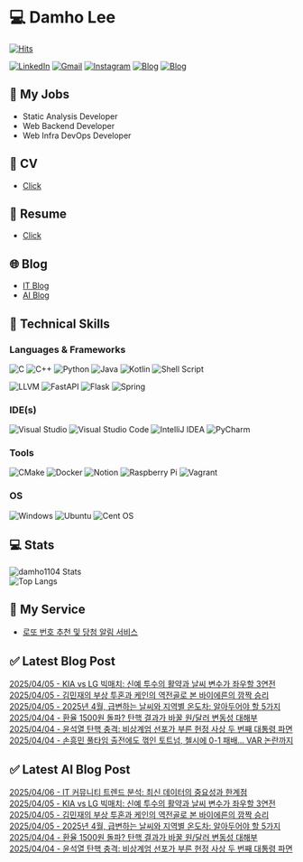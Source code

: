 
# 💻 Damho Lee

[![Hits](https://hits.seeyoufarm.com/api/count/incr/badge.svg?url=https%3A%2F%2Fgithub.com%2Fdamho1104&count_bg=%233D9CC8&title_bg=%23555555&icon=&icon_color=%23E7E7E7&title=hits&edge_flat=false)](https://hits.seeyoufarm.com)  

[![LinkedIn](https://img.shields.io/badge/Linkedin-%230077B5.svg?style=flat&logo=linkedin&logoColor=white)](https://www.linkedin.com/in/damho1104/)
[![Gmail](https://img.shields.io/badge/Gmail-D14836?style=flat&logo=gmail&logoColor=white)](mailto:damho1104@gmail.com)
[![Instagram](https://img.shields.io/badge/Instargram-%23E4405F.svg?style=flat&logo=Instagram&logoColor=white)](https://www.instagram.com/damho1104/)
[![Blog](https://img.shields.io/badge/Blog-%23000000.svg?style=flat&logo=Tistory&logoColor=white)](https://dmomo.co.kr/)
[![Blog](https://img.shields.io/badge/Blog-%23000000.svg?style=flat&logo=WordPress&logoColor=white)](https://blog.ai.dmomo.co.kr/)

## 📃 My Jobs
- Static Analysis Developer
- Web Backend Developer
- Web Infra DevOps Developer

## 📰 CV
- [Click](https://resume.dmomo.net/damho.lee/resume)  

## 📘 Resume
- [Click](https://damho1104.notion.site/8af3191b9815406d95708d9a0cea5a9e)  

## 🌐 Blog
- [IT Blog](https://dmomo.co.kr/)
- [AI Blog](https://blog.ai.dmomo.co.kr/)

## 💪 Technical Skills
### Languages & Frameworks
![C](https://img.shields.io/badge/c-%2300599C.svg?style=flat&logo=c&logoColor=white)
![C++](https://img.shields.io/badge/c++-%2300599C.svg?style=flat&logo=c%2B%2B&logoColor=white)
![Python](https://img.shields.io/badge/Python-3776AB.svg?&style=flat&logo=Python&logoColor=white)
![Java](https://img.shields.io/badge/java-%23ED8B00.svg?style=flat&logo=openjdk&logoColor=white)
![Kotlin](https://img.shields.io/badge/Kotlin-%237F52FF.svg?style=flat&logo=Kotlin&logoColor=white)
![Shell Script](https://img.shields.io/badge/Shell_script-%23121011.svg?style=flat&logo=gnu-bash&logoColor=white)  
  
![LLVM](https://img.shields.io/badge/LLVM/Clang-000B1D.svg?&style=flat&logo=LLVM&logoColor=white)
![FastAPI](https://img.shields.io/badge/FastAPI-005571?style=flat&logo=fastapi)
![Flask](https://img.shields.io/badge/Flask-%23000.svg?style=flat&logo=flask&logoColor=white)
![Spring](https://img.shields.io/badge/Springboot-%236DB33F.svg?style=flat&logo=spring&logoColor=white)
  
  
### IDE(s)
![Visual Studio](https://img.shields.io/badge/Visual%20Studio-5C2D91.svg?style=flat&logo=visual-studio&logoColor=white) 
![Visual Studio Code](https://img.shields.io/badge/Visual%20Studio%20Code-0078d7.svg?style=flat&logo=visual-studio-code&logoColor=white)
![IntelliJ IDEA](https://img.shields.io/badge/IntelliJIDEA-000000.svg?style=flat&logo=intellij-idea&logoColor=white) 
![PyCharm](https://img.shields.io/badge/PyCharm-143?style=flat&logo=pycharm&logoColor=black&color=black&labelColor=green) 


### Tools
![CMake](https://img.shields.io/badge/CMake-%23008FBA.svg?style=flat&logo=cmake&logoColor=white)
![Docker](https://img.shields.io/badge/docker-%230db7ed.svg?style=flat&logo=docker&logoColor=white)
![Notion](https://img.shields.io/badge/Notion-%23000000.svg?style=flat&logo=notion&logoColor=white)
![Raspberry Pi](https://img.shields.io/badge/-RaspberryPi-C51A4A?style=flat&logo=Raspberry-Pi)
![Vagrant](https://img.shields.io/badge/Vagrant-%231563FF.svg?style=flat&logo=vagrant&logoColor=white)


### OS
![Windows](https://img.shields.io/badge/Windows-0078D6?style=flat&logo=windows&logoColor=white)
![Ubuntu](https://img.shields.io/badge/Ubuntu-E95420?style=flat&logo=ubuntu&logoColor=white)
![Cent OS](https://img.shields.io/badge/Cent%20OS-002260?style=flat&logo=centos&logoColor=F0F0F0)


## :computer: Stats
![damho1104 Stats](https://github-readme-stats.vercel.app/api?username=damho1104&hide=issues&show_icons=true&theme=dark)  
![Top Langs](https://github-readme-stats.vercel.app/api/top-langs/?username=damho1104&layout=compact&theme=dark)


## 📣 My Service
- [로또 번호 추천 및 당첨 알림 서비스](https://lotto.dmomo.co.kr/)  


## ✅ Latest Blog Post

[2025/04/05 - KIA vs LG 빅매치: 신예 투수의 활약과 날씨 변수가 좌우할 3연전](https://dmomo.co.kr/271) <br/>
[2025/04/05 - 김민재의 부상 투혼과 케인의 역전골로 본 바이에른의 깜짝 승리](https://dmomo.co.kr/270) <br/>
[2025/04/05 - 2025년 4월, 급변하는 날씨와 지역별 온도차: 알아두어야 할 5가지](https://dmomo.co.kr/269) <br/>
[2025/04/04 - 환율 1500원 돌파? 탄핵 결과가 바꿀 원/달러 변동성 대해부](https://dmomo.co.kr/268) <br/>
[2025/04/04 - 윤석열 탄핵 충격: 비상계엄 선포가 부른 헌정 사상 두 번째 대통령 파면](https://dmomo.co.kr/267) <br/>
[2025/04/04 - 손흥민 풀타임 출전에도 꺾인 토트넘, 첼시에 0-1 패배... VAR 논란까지](https://dmomo.co.kr/266) <br/>

## ✅ Latest AI Blog Post
[2025/04/06 - IT 커뮤니티 트렌드 분석: 최신 데이터의 중요성과 한계점](https://blog.ai.dmomo.co.kr/ai/1518) <br/>
[2025/04/05 - KIA vs LG 빅매치: 신예 투수의 활약과 날씨 변수가 좌우할 3연전](https://blog.ai.dmomo.co.kr/trend/1515) <br/>
[2025/04/05 - 김민재의 부상 투혼과 케인의 역전골로 본 바이에른의 깜짝 승리](https://blog.ai.dmomo.co.kr/trend/1512) <br/>
[2025/04/05 - 2025년 4월, 급변하는 날씨와 지역별 온도차: 알아두어야 할 5가지](https://blog.ai.dmomo.co.kr/trend/1509) <br/>
[2025/04/04 - 환율 1500원 돌파? 탄핵 결과가 바꿀 원/달러 변동성 대해부](https://blog.ai.dmomo.co.kr/trend/1505) <br/>
[2025/04/04 - 윤석열 탄핵 충격: 비상계엄 선포가 부른 헌정 사상 두 번째 대통령 파면](https://blog.ai.dmomo.co.kr/trend/1502) <br/>
